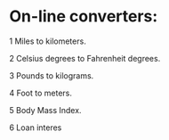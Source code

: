 # On-line converters:
1 Miles to kilometers.

2 Celsius degrees to Fahrenheit degrees.

3 Pounds to kilograms.

4 Foot to meters.

5 Body Mass Index.

6 Loan interes
